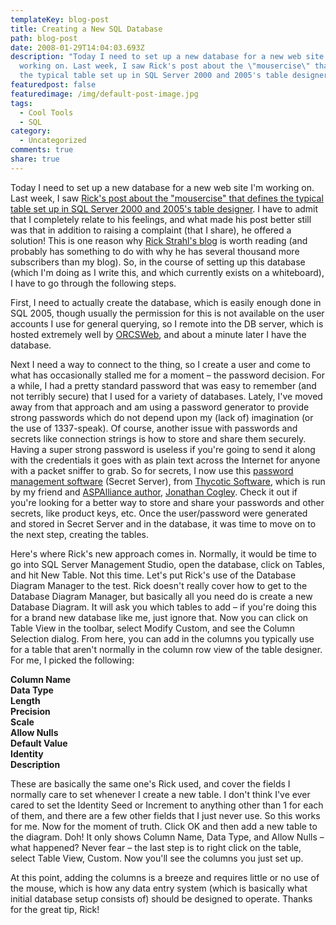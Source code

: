 ```yaml
---
templateKey: blog-post
title: Creating a New SQL Database
path: blog-post
date: 2008-01-29T14:04:03.693Z
description: "Today I need to set up a new database for a new web site I'm
  working on. Last week, I saw Rick's post about the \"mousercise\" that defines
  the typical table set up in SQL Server 2000 and 2005's table designer. "
featuredpost: false
featuredimage: /img/default-post-image.jpg
tags:
  - Cool Tools
  - SQL
category:
  - Uncategorized
comments: true
share: true
---
```

<!--StartFragment-->

Today I need to set up a new database for a new web site I'm working on. Last week, I saw [Rick's post about the "mousercise" that defines the typical table set up in SQL Server 2000 and 2005's table designer](http://west-wind.com/weblog/posts/237339.aspx). I have to admit that I completely relate to his feelings, and what made his post better still was that in addition to raising a complaint (that I share), he offered a solution! This is one reason why [Rick Strahl's blog](http://west-wind.com/WebLog/default.aspx) is worth reading (and probably has something to do with why he has several thousand more subscribers than my blog). So, in the course of setting up this database (which I'm doing as I write this, and which currently exists on a whiteboard), I have to go through the following steps.

First, I need to actually create the database, which is easily enough done in SQL 2005, though usually the permission for this is not available on the user accounts I use for general querying, so I remote into the DB server, which is hosted extremely well by [ORCSWeb](http://orcsweb.com/), and about a minute later I have the database.

Next I need a way to connect to the thing, so I create a user and come to what has occasionally stalled me for a moment – the password decision. For a while, I had a pretty standard password that was easy to remember (and not terribly secure) that I used for a variety of databases. Lately, I've moved away from that approach and am using a password generator to provide strong passwords which do not depend upon my (lack of) imagination (or the use of 1337-speak). Of course, another issue with passwords and secrets like connection strings is how to store and share them securely. Having a super strong password is useless if you're going to send it along with the credentials it goes with as plain text across the Internet for anyone with a packet sniffer to grab. So for secrets, I now use this [password management software](http://thycotic.com/products_secretserver_overview.html) (Secret Server), from [Thycotic Software](http://thycotic.com/), which is run by my friend and [ASPAlliance author](http://aspalliance.com/author.aspx?uId=45452), [Jonathan Cogley](http://weblogs.asp.net/jcogley). Check it out if you're looking for a better way to store and share your passwords and other secrets, like product keys, etc. Once the user/password were generated and stored in Secret Server and in the database, it was time to move on to the next step, creating the tables.

Here's where Rick's new approach comes in. Normally, it would be time to go into SQL Server Management Studio, open the database, click on Tables, and hit New Table. Not this time. Let's put Rick's use of the Database Diagram Manager to the test. Rick doesn't really cover how to get to the Database Diagram Manager, but basically all you need do is create a new Database Diagram. It will ask you which tables to add – if you're doing this for a brand new database like me, just ignore that. Now you can click on Table View in the toolbar, select Modify Custom, and see the Column Selection dialog. From here, you can add in the columns you typically use for a table that aren't normally in the column row view of the table designer. For me, I picked the following:

**Column Name\
Data Type\
Length\
Precision\
Scale\
Allow Nulls\
Default Value\
Identity\
Description**

These are basically the same one's Rick used, and cover the fields I normally care to set whenever I create a new table. I don't think I've ever cared to set the Identity Seed or Increment to anything other than 1 for each of them, and there are a few other fields that I just never use. So this works for me. Now for the moment of truth. Click OK and then add a new table to the diagram. Doh! It only shows Column Name, Data Type, and Allow Nulls – what happened? Never fear – the last step is to right click on the table, select Table View, Custom. Now you'll see the columns you just set up.

At this point, adding the columns is a breeze and requires little or no use of the mouse, which is how any data entry system (which is basically what initial database setup consists of) should be designed to operate. Thanks for the great tip, Rick!

<!--EndFragment-->